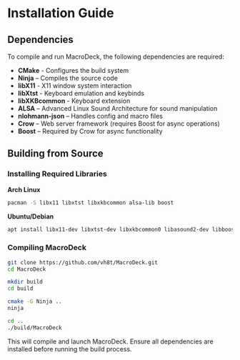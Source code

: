 # Installation Guide

## Dependencies
To compile and run MacroDeck, the following dependencies are required:

- **CMake** - Configures the build system
- **Ninja** – Compiles the source code
- **libX11** - X11 window system interaction
- **libXtst** - Keyboard emulation and keybinds
- **libXKBcommon** - Keyboard extension
- **ALSA** – Advanced Linux Sound Architecture for sound manipulation
- **nlohmann-json** – Handles config and macro files
- **Crow** – Web server framework (requires Boost for async operations)
- **Boost** – Required by Crow for async functionality

## Building from Source
### Installing Required Libraries

**Arch Linux**
```sh
pacman -S libx11 libxtst libxkbcommon alsa-lib boost
```

**Ubuntu/Debian**
```sh
apt install libx11-dev libxtst-dev libxkbcommon0 libasound2-dev libboost-all-dev
```

### Compiling MacroDeck
```sh
git clone https://github.com/vh8t/MacroDeck.git
cd MacroDeck

mkdir build
cd build

cmake -G Ninja ..
ninja

cd ..
./build/MacroDeck
```

This will compile and launch MacroDeck. Ensure all dependencies are installed before running the build process.

